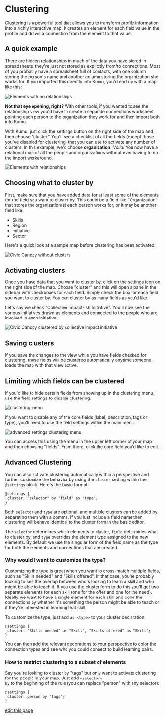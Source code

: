 # Clustering

Clustering is a powerful tool that allows you to transform profile information into a richly interactive map. It creates an element for each field value in the profile and draws a connection from the element to that value.

## A quick example

There are hidden relationships in much of the data you have stored in spreadsheets, they're just not stored as explicitly from/to connections. Most of you probably have a spreadsheet full of contacts, with one column storing the person's name and another column storing the organization she works for. If you imported this directly into Kumu, you'd end up with a map like this:

<img src="/images/cluster-before-final.png" alt="Elements with no relationships">

**Not that eye opening, right?** With other tools, if you wanted to see the relationship view you'd have to create a separate connections worksheet pointing each person to the organization they work for and then import both into Kumu.

With Kumu, just click the settings button on the right side of the map and then choose "cluster." You'll see a checklist of all the fields (except those you've disabled for clustering) that you can use to activate any number of clusters. In this example, we'd choose **organization.** *Voila!* You now have a relational map of all the people and organizations without ever having to do the import workaround.

<img src="/images/cluster-after-final.png" alt="Elements with relationships">

## Choosing what to cluster by

First, make sure that you have added data for at least some of the elements for the field you want to cluster by. This could be a field like "Organization" that stores the organization(s) each person works for, or it may be another field like:

* Skills
* Region
* Initiative
* Sector

Here's a quick look at a sample map before clustering has been activated:

<img src="/images/cluster-civic-1.png" alt="Civic Canopy without clusters" class="plain">

## Activating clusters

Once you have data that you want to cluster by, click on the settings icon on the right side of the map. Choose "cluster" and this will open a pane in the sidebar with checkboxes for each field. Simply check the box for each field you want to cluster by. You can cluster by as many fields as you'd like.

Let's say we check "Collective Impact-ish Initiative". You'll now see the various initiatives drawn as elements and connected to the people who are involved in each initiative.

<img src="/images/cluster-civic-2.png" alt="Civic Canopy clustered by collective impact initiative" class="plain">

## Saving clusters

If you save the changes to the view while you have fields checked for clustering, those fields will be clustered automatically anytime someone loads the map with that view active.

## Limiting which fields can be clustered

If you'd like to hide certain fields from showing up in the clustering menu, use the field settings to disable clustering.

![clustering menu](/images/clustering-menu.jpg)

If you want to disable any of the core fields (label, description, tags or type), you'll need to use the field settings within the main menu.

![advanced settings clustering menu](/images/clustering-menu-advanced.png)

You can access this using the menu in the upper left corner of your map and then choosing "fields". From there, click the core field you'd like to edit.

## Advanced Clustering
You can also activate clustering automatically within a perspective and further customize the behavior by using the <code>cluster</code> setting within the <code>@settings</code> block. Here's the basic format:

```
@settings {
 cluster: "selector" by "field" as "type";
}
```

Both <code>selector</code> and <code>type</code> are optional, and multiple clusters can be added by separating them with a comma.  If you just include a field name then clustering will behave identical to the cluster form in the basic editor.

The <code>selector</code> determines which elements to cluster, <code>field</code> determines what to cluster by, and <code>type</code> overrides the element type assigned to the new elements. By default we use the singular form of the field name as the type for both the elements and connections that are created.

### Why would I want to customize the type?

Customizing the type is great when you want to cross-match multiple fields, such as "Skills needed" and "Skills offered". In that case, you're probably looking to see the overlap between who's looking to learn a skill and who might be able to teach it. If you use the cluster form to do this you'll get two separate elements for each skill (one for the offer and one for the need).  Ideally we want to have a single element for each skill and color the connections by whether it's something the person might be able to teach or if they're interested in learning that skill.

To customize the type, just add <code>as &lt;type&gt;</code> to your cluster declaration:

```
@settings {
 cluster: "Skills needed" as "Skill", "Skills offered" as "Skill";
}
```

You can then add the relevant decorations to your perspective to color the connection types and see who you could connect to build learning pairs.

### How to restrict clustering to a subset of elements

Say you're looking to cluster by "tags" but only want to activate clustering for the people in your map. Just add <code>&lt;selector&gt; by</code> to the beginning of the rule (you can replace "person" with any selector):

```
@settings {
 cluster: person by "tags";
}
```

<span class="edit-link"><a href="https://github.com/kumu/docs/blob/master/guides/clustering.md" target="_blank"><i class="fa fa-github"></i> edit this page</a></span>
